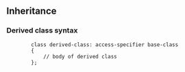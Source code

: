 ## Inheritance

### Derived class syntax

            class derived-class: access-specifier base-class
            {
                // body of derived class
            };
